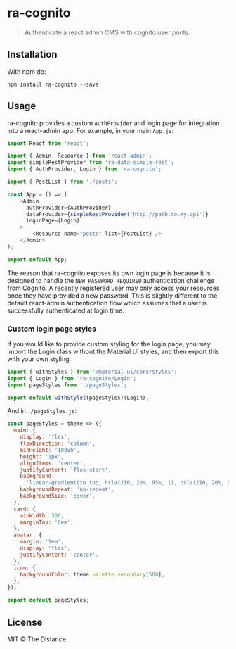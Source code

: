 # ra-cognito

> Authenticate a react admin CMS with cognito user pools.

## Installation

With npm do:

```
npm install ra-cognito --save
```

## Usage

ra-cognito provides a custom `AuthProvider` and login page for integration into
a react-admin app. For example, in your main `App.js`:

```js
import React from 'react';

import { Admin, Resource } from 'react-admin';
import simpleRestProvider from 'ra-data-simple-rest';
import { AuthProvider, Login } from 'ra-cognito';

import { PostList } from './posts';

const App = () => (
    <Admin
      authProvider={AuthProvider}
      dataProvider={simpleRestProvider('http://path.to.my.api')}
      loginPage={Login}
    >
        <Resource name="posts" list={PostList} />
    </Admin>
);

export default App;
```

The reason that ra-cognito exposes its own login page is because it is designed
to handle the `NEW_PASSWORD_REQUIRED` authentication challenge from Cognito.
A recently registered user may only access your resources once they have
provided a new password. This is slightly different to the default react-admin
authentication flow which assumes that a user is successfully authenticated
at login time.

### Custom login page styles

If you would like to provide custom styling for the login page, you may import
the Login class without the Material UI styles, and then export this with your
own styling:

```js
import { withStyles } from '@material-ui/core/styles';
import { Login } from 'ra-cognito/Login';
import pageStyles from './pageStyles';

export default withStyles(pageStyles)(Login);
```

And in `./pageStyles.js`:

```js
const pageStyles = theme => ({
  main: {
    display: 'flex',
    flexDirection: 'column',
    minHeight: '100vh',
    height: '1px',
    alignItems: 'center',
    justifyContent: 'flex-start',
    background:
      'linear-gradient(to top, hsla(210, 20%, 95%, 1), hsla(210, 20%, 90%, 1))',
    backgroundRepeat: 'no-repeat',
    backgroundSize: 'cover',
  },
  card: {
    minWidth: 300,
    marginTop: '6em',
  },
  avatar: {
    margin: '1em',
    display: 'flex',
    justifyContent: 'center',
  },
  icon: {
    backgroundColor: theme.palette.secondary[500],
  },
});

export default pageStyles;
```

## License

MIT © The Distance

